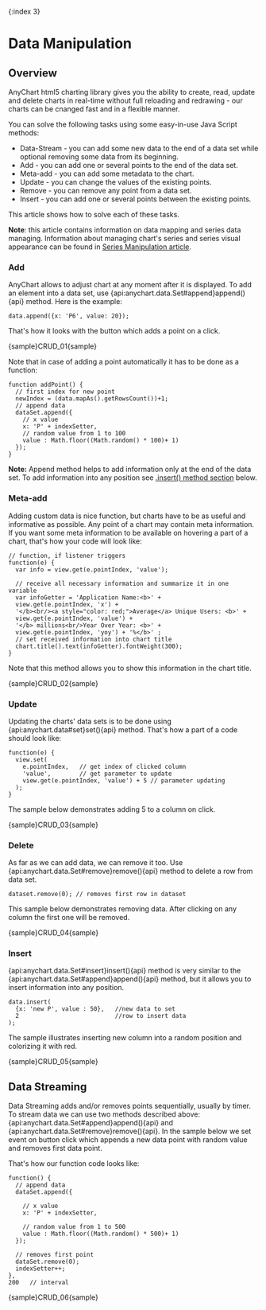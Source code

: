 {:index 3}
# Data Manipulation

## Overview

AnyChart html5 charting library gives you the ability to create, read, update and delete charts in real-time without full reloading and redrawing - our charts can be cnanged fast and in a flexible manner.

You can solve the following tasks using some easy-in-use Java Script methods:

* Data-Stream - you can add some new data to the end of a data set while optional removing some data from its beginning. 
* Add - you can add one or several points to the end of the data set.
* Meta-add - you can add some metadata to the chart.
* Update - you can change the values of the existing points.
* Remove - you can remove any point from a data set.
* Insert - you can add one or several points between the existing points.

This article shows how to solve each of these tasks.

**Note**: this article contains information on data mapping and series data managing. Information about managing chart's series and series visual appearance can be found in [Series Manipulation article](../Working_with_Data/Series_Manipulation).

### Add

AnyChart allows to adjust chart at any moment after it is displayed. To add an element into a data set, use {api:anychart.data.Set#append}append(){api} method. 
Here is the example:

```
data.append({x: 'P6', value: 20});
```

That's how it looks with the button which adds a point on a click.

{sample}CRUD\_01{sample}

Note that in case of adding a point automatically it has to be done as a function:

```
function addPoint() {
  // first index for new point
  newIndex = (data.mapAs().getRowsCount())+1;
  // append data
  dataSet.append({
    // x value
    x: 'P' + indexSetter,
    // random value from 1 to 100
    value : Math.floor((Math.random() * 100)+ 1)
  });
}
```

**Note:**
Append method helps to add information only at the end of the data set. To add information into any position see [.insert() method section](#insert) below.

### Meta-add

Adding custom data is nice function, but charts have to be as useful and informative as possible. Any point of a chart may contain meta information. If you want some meta information to be available on hovering a part of a chart, that's how your code will look like: 

```
// function, if listener triggers
function(e) {
  var info = view.get(e.pointIndex, 'value');

  // receive all necessary information and summarize it in one variable
  var infoGetter = 'Application Name:<b>' +
  view.get(e.pointIndex, 'x') +
  '</b><br/><a style="color: red;">Average</a> Unique Users: <b>' +
  view.get(e.pointIndex, 'value') +
  '</b> millions<br/>Year Over Year: <b>' +
  view.get(e.pointIndex, 'yoy') + '%</b>' ;
  // set received information into chart title
  chart.title().text(infoGetter).fontWeight(300);
}
```

Note that this method allows you to show this information in the chart title.

{sample}CRUD\_02{sample}

### Update

Updating the charts' data sets is to be done using {api:anychart.data#set}set(){api} method. That's how a part of a code should look like:

```
function(e) {
  view.set(
    e.pointIndex,   // get index of clicked column
    'value',        // get parameter to update
    view.get(e.pointIndex, 'value') + 5 // parameter updating
  );
}
```
The sample below demonstrates adding 5 to a column on click.

{sample}CRUD\_03{sample}

### Delete

As far as we can add data, we can remove it too. Use {api:anychart.data.Set#remove}remove(){api} method to delete a row from data set.

```
dataset.remove(0); // removes first row in dataset
```

This sample below demonstrates removing data. After clicking on any column the first one will be removed. 

{sample}CRUD\_04{sample}

### Insert

{api:anychart.data.Set#insert}insert(){api} method is very similar to the {api:anychart.data.Set#append}append(){api} method, but it allows you to insert information into any position.

```
data.insert(
  {x: 'new P', value : 50},   //new data to set
  2                           //row to insert data
);
```

The sample illustrates inserting new column into a random position and colorizing it with red.

{sample}CRUD\_05{sample}

## Data Streaming

Data Streaming adds and/or removes points sequentially, usually by timer. To stream data we can use two methods described above: {api:anychart.data.Set#append}append(){api} and {api:anychart.data.Set#remove}remove(){api}. In the sample below we set event on button click which appends a new data point with random value and removes first data point.

That's how our function code looks like:

```
function() {
  // append data
  dataSet.append({

    // x value
    x: 'P' + indexSetter,

    // random value from 1 to 500
    value : Math.floor((Math.random() * 500)+ 1)
  });

  // removes first point
  dataSet.remove(0);
  indexSetter++;
}, 
200   // interval 
```

{sample}CRUD\_06{sample}
